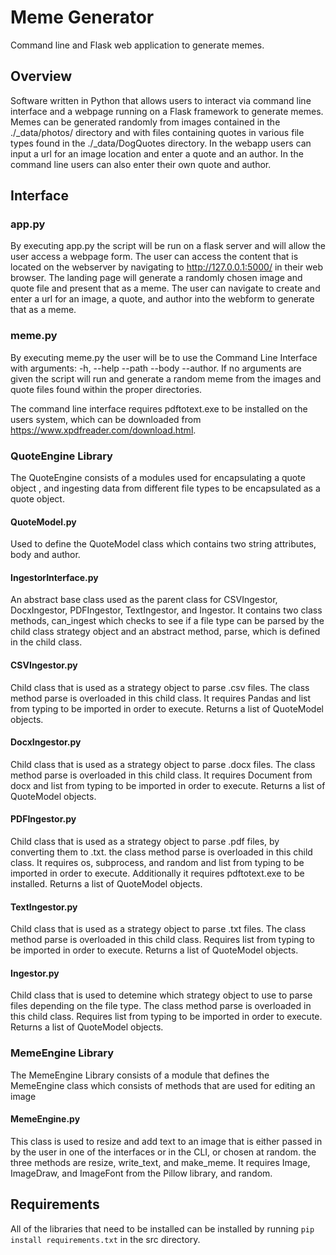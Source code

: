 # Meme Generator
Command line and Flask web application to generate memes.

## Overview
Software written in Python that allows users to interact via command line interface and a webpage running on a Flask framework to generate memes. Memes can be generated randomly from images contained in the ./\_data/photos/ directory and with files containing quotes in various file types found in the  ./\_data/DogQuotes directory. In the webapp users can input a url for an image location and enter a quote and an author. In the command line users can also enter their own quote and author.

## Interface

### app.py
By executing app.py the script will be run on a flask server and will allow the user access a webpage form. The user can access the content that is located on the webserver by navigating to http://127.0.0.1:5000/ in their web browser. The landing page will generate a randomly chosen image and quote file and present that as a meme. The user can navigate to create and enter a url for an image, a quote, and author into the webform to generate that as a meme.

### meme.py
By executing meme.py the user will be to use the Command Line Interface with arguments: -h, --help --path --body --author. 
If no arguments are given the script will run and generate a random meme from the images and quote files found within the proper directories.

The command line interface requires pdftotext.exe to be installed on the users system, which can be downloaded from https://www.xpdfreader.com/download.html.
 
### QuoteEngine Library
The QuoteEngine consists of a modules used for encapsulating a quote object , and ingesting data from different file types to be encapsulated as a quote object.

#### QuoteModel.py
Used to define the QuoteModel class which contains two string attributes, body and author.

#### IngestorInterface.py
An abstract base class used as the parent class for CSVIngestor, DocxIngestor, PDFIngestor, TextIngestor, and Ingestor. It contains two class methods, can_ingest which checks to see if a file type can be parsed by the child class strategy object and an abstract method, parse, which is defined in the child class.

#### CSVIngestor.py
Child class that is used as a strategy object to parse .csv files. The class method parse is overloaded in this child class. It requires Pandas and list from typing to be imported in order to execute. Returns a list of QuoteModel objects.

#### DocxIngestor.py
Child class that is used as a strategy object to parse .docx files. The class method parse is overloaded in this child class. It requires Document from docx and list from typing to be imported in order to execute. Returns a list of QuoteModel objects.

#### PDFIngestor.py
Child class that is used as a strategy object to parse .pdf files, by converting them to .txt. the class method parse is overloaded in this child class. It requires os, subprocess, and random and list from typing to be imported in order to execute. Additionally it requires pdftotext.exe to be installed. Returns a list of QuoteModel objects.

#### TextIngestor.py
Child class that is used as a strategy object to parse .txt files. The class method parse is overloaded in this child class. Requires list from typing to be imported in order to execute. Returns a list of QuoteModel objects.

#### Ingestor.py
Child class that is used to detemine which strategy object to use to parse files depending on the file type. The class method parse is overloaded in this child class. Requires list from typing to be imported in order to execute. Returns a list of QuoteModel objects.

### MemeEngine Library
The MemeEngine Library consists of a module that defines the MemeEngine class which consists of methods that are used for editing an image

#### MemeEngine.py
This class is used to resize and add text to an image that is either passed in by the user in one of the interfaces or in the CLI, or chosen at random. the three methods are resize, write_text, and make_meme. It requires Image, ImageDraw, and ImageFont from the Pillow library, and random.

## Requirements
All of the libraries that need to be installed can be installed by running `pip install requirements.txt` in the src directory.
